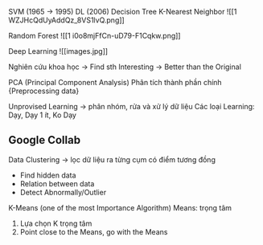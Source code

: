 SVM (1965 -> 1995)
DL (2006)
Decision Tree 
K-Nearest Neighbor
![[1 WZJHcQdUyAddQz_8VS1lvQ.png]]


Random Forest
![[1 i0o8mjFfCn-uD79-F1Cqkw.png]]


Deep Learning
![[images.jpg]]



Nghiên cứu khoa học -> Find sth Interesting -> Better than the Original


PCA (Principal Component Analysis)
	Phân tích thành phần chính
	{Preprocessing data}

Unprovised Learning -> phân nhóm, rửa và xử lý dữ liệu
Các loại Learning: Dạy, Dạy 1 ít, Ko Dạy

## Google Collab

Data Clustering -> lọc dữ liệu ra từng cụm có điểm tương đồng
+ Find hidden data
+ Relation between data
+ Detect Abnormally/Outlier

K-Means (one of the most Importance Algorithm)
Means: trọng tâm
1) Lựa chọn K trọng tâm
2) Point close to the Means, go with the Means

